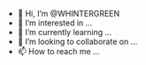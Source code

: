 - 👋 Hi, I’m @WHINTERGREEN
- 👀 I’m interested in ...
- 🌱 I’m currently learning ...
- 💞️ I’m looking to collaborate on ...
- 📫 How to reach me ...

<!---
WHINTERGREEN/WHINTERGREEN is a ✨ special ✨ repository because its `README.md` (this file) appears on your GitHub profile.
You can click the Preview link to take a look at your changes.
--->
